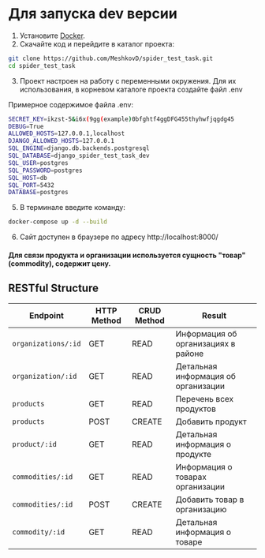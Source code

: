# Для запуска dev версии


1. Установите [Docker](https://www.docker.com/).
2. Скачайте код и перейдите в каталог проекта:
```sh
git clone https://github.com/MeshkovD/spider_test_task.git
cd spider_test_task
```
3. Проект настроен на работу с переменными окружения. Для их использования, в корневом каталоге проекта создайте файл .env

Примерное содержимое файла .env:
```sh
SECRET_KEY=ikzst-5&i6x(9gg(example)0bfghtf4ggDFG455thyhwfjqgdg45
DEBUG=True
ALLOWED_HOSTS=127.0.0.1,localhost
DJANGO_ALLOWED_HOSTS=127.0.0.1
SQL_ENGINE=django.db.backends.postgresql
SQL_DATABASE=django_spider_test_task_dev
SQL_USER=postgres
SQL_PASSWORD=postgres
SQL_HOST=db
SQL_PORT=5432
DATABASE=postgres
```
 

5. В терминале введите команду:  
```sh
docker-compose up -d --build
```

6. Сайт доступен в браузере по адресу http://localhost:8000/



#### Для связи продукта и организации используется сущность "товар"(commodity), содержит цену.

## RESTful Structure

| Endpoint              | HTTP Method | CRUD Method | Result                              |
|-----------------------|-------------|-------------|-------------------------------------|
| `organizations/:id`   | GET         | READ        | Информация об организациях в районе |
| `organization/:id`    | GET         | READ        | Детальная информация об организации |
| `products`            | GET         | READ        | Перечень всех продуктов             |
| `products`            | POST        | CREATE      | Добавить продукт                    |
| `product/:id`         | GET         | READ        | Детальная информация о продукте     |
| `commodities/:id`     | GET         | READ        | Информация о товарах организации    |
| `commodities/:id`     | POST        | CREATE      | Добавить товар в организацию        |
| `commodity/:id`       | GET         | READ        | Детальная информация о товаре       |
